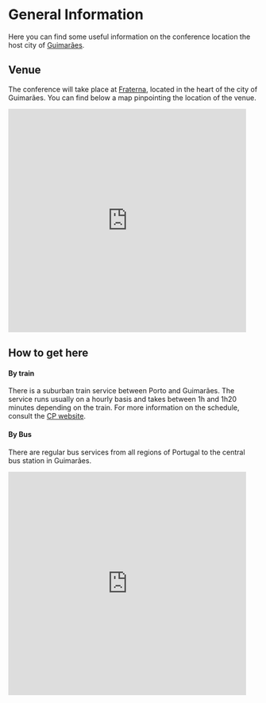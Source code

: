 # General Information

Here you can find some useful information on the conference location the host city of [Guimarães](https://www.visitguimaraes.travel/inicio#).

## Venue 

The conference will take place at [Fraterna](https://www.fraterna.org/), located in the heart of the city of Guimarães. You can find below a map pinpointing the location of the venue.

<iframe src="https://www.google.com/maps/embed?pb=!1m18!1m12!1m3!1d503.56742358285464!2d-8.293301414995154!3d41.439106257514055!2m3!1f0!2f0!3f0!3m2!1i1024!2i768!4f13.1!3m3!1m2!1s0xd24efc45faa6439%3A0x588b0f7873ad0517!2sFraterna-%20Centro%20Comunit%C3%A1rio%20de%20Solidariedade%20e%20Integra%C3%A7%C3%A3o%20Social!5e1!3m2!1sen!2spt!4v1712607980540!5m2!1sen!2spt" width="95%" height="450" style="border:0;" allowfullscreen="" loading="lazy" referrerpolicy="no-referrer-when-downgrade"></iframe>

## How to get here 

#### By train 

There is a suburban train service between Porto and Guimarães. The service runs usually on a hourly basis and takes between 1h and 1h20 minutes depending on the train. For more information on the schedule, consult the [CP website](https://www.cp.pt/StaticFiles/horarios/urbanos-porto/comboios-urbanos-porto-guimaraes.pdf).

#### By Bus 

There are regular bus services from all regions of Portugal to the central bus station in Guimarães.

<iframe src="https://www.google.com/maps/embed?pb=!1m18!1m12!1m3!1d1213.4399751066853!2d-8.304421329909339!3d41.44099268760594!2m3!1f0!2f0!3f0!3m2!1i1024!2i768!4f13.1!3m3!1m2!1s0xd24efe75512b9e1%3A0xca0112af53fab857!2zRXN0YcOnw6NvIFJvZG92acOhcmlhIGRlIEd1aW1hcsOjZXM!5e1!3m2!1sen!2spt!4v1712609000552!5m2!1sen!2spt" width="95%" height="450" style="border:0;" allowfullscreen="" loading="lazy" referrerpolicy="no-referrer-when-downgrade"></iframe>
